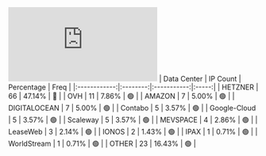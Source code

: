 ![Diagramm](https://github.com/obajay/StateSync-snapshots/blob/main/Projects/Dymension/1/README.md)
| Data Center | IP Count | Percentage | Freq |
|:------------:|:--------:|:-----------:|:-----:|
| HETZNER | 66 | 47.14% | 🔴 |
| OVH | 11 | 7.86% | 🟢 |
| AMAZON | 7 | 5.00% | 🟢 |
| DIGITALOCEAN | 7 | 5.00% | 🟢 |
| Contabo | 5 | 3.57% | 🟢 |
| Google-Cloud | 5 | 3.57% | 🟢 |
| Scaleway | 5 | 3.57% | 🟢 |
| MEVSPACE | 4 | 2.86% | 🟢 |
| LeaseWeb | 3 | 2.14% | 🟢 |
| IONOS | 2 | 1.43% | 🟢 |
| IPAX | 1 | 0.71% | 🟢 |
| WorldStream | 1 | 0.71% | 🟢 |
| OTHER | 23 | 16.43% | 🟢 |